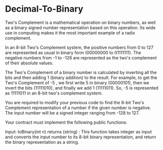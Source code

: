 # Decimal-To-Binary

Two's Complement is a mathematical operation on binary numbers, as well as a binary signed number representation based on this operation. Its wide use in computing makes it the most important example of a radix complement.

In an 8-bit Two's Complement system, the positive numbers from 0 to 127 are represented as usual in binary form (00000000 to 01111111). The negative numbers from -1 to -128 are represented as the two's complement of their absolute values.

The Two's Complement of a binary number is calculated by inverting all the bits and then adding 1 (binary addition) to the result. For example, to get the Two's Complement of -5 , we first write 5 in binary (00000101), then we invert the bits (11111010), and finally we add 1 (11111011). So, -5 is represented as 11111011 in an 8-bit two's complement system.

You are required to modify your previous code to find the 8-bit Two's Complement representation of a number if the given number is negative. The input number will be a signed integer ranging from -128 to 127.

Your contract must implement the following public functions:
 

Input:
toBinary(int n) returns (string) : This function takes integer as input and converts the input number to its 8-bit binary representation, and return the binary representation as a string.
